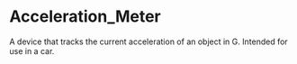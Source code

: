 # Acceleration_Meter
A device that tracks the current acceleration of an object in G. Intended for use in a car.
